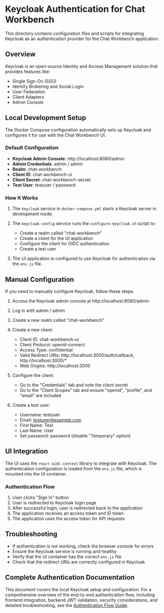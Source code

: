 # Keycloak Authentication for Chat Workbench

This directory contains configuration files and scripts for integrating Keycloak as an authentication provider for the Chat Workbench application.

## Overview

Keycloak is an open-source Identity and Access Management solution that provides features like:

- Single Sign-On (SSO)
- Identity Brokering and Social Login
- User Federation
- Client Adapters
- Admin Console

## Local Development Setup

The Docker Compose configuration automatically sets up Keycloak and configures it for use with the Chat Workbench UI.

### Default Configuration

- **Keycloak Admin Console**: http://localhost:8080/admin
- **Admin Credentials**: admin / admin
- **Realm**: chat-workbench
- **Client ID**: chat-workbench-ui
- **Client Secret**: chat-workbench-secret
- **Test User**: testuser / password

### How It Works

1. The `keycloak` service in `docker-compose.yml` starts a Keycloak server in development mode.
2. The `keycloak-config` service runs the `configure-keycloak.sh` script to:
   - Create a realm called "chat-workbench"
   - Create a client for the UI application
   - Configure the client for OIDC authentication
   - Create a test user

3. The UI application is configured to use Keycloak for authentication via the `env.js` file.

## Manual Configuration

If you need to manually configure Keycloak, follow these steps:

1. Access the Keycloak admin console at http://localhost:8080/admin
2. Log in with admin / admin
3. Create a new realm called "chat-workbench"
4. Create a new client:
   - Client ID: chat-workbench-ui
   - Client Protocol: openid-connect
   - Access Type: confidential
   - Valid Redirect URIs: http://localhost:3000/auth/callback, http://localhost:3000/\*
   - Web Origins: http://localhost:3000

5. Configure the client:
   - Go to the "Credentials" tab and note the client secret
   - Go to the "Client Scopes" tab and ensure "openid", "profile", and "email" are included

6. Create a test user:
   - Username: testuser
   - Email: testuser@example.com
   - First Name: Test
   - Last Name: User
   - Set password: password (disable "Temporary" option)

## UI Integration

The UI uses the `react-oidc-context` library to integrate with Keycloak. The authentication configuration is loaded from the `env.js` file, which is mounted into the UI container.

### Authentication Flow

1. User clicks "Sign In" button
2. User is redirected to Keycloak login page
3. After successful login, user is redirected back to the application
4. The application receives an access token and ID token
5. The application uses the access token for API requests

## Troubleshooting

- If authentication is not working, check the browser console for errors
- Ensure the Keycloak service is running and healthy
- Verify that the UI container has the correct `env.js` file
- Check that the redirect URIs are correctly configured in Keycloak

## Complete Authentication Documentation

This document covers the local Keycloak setup and configuration. For a comprehensive overview of the end-to-end authentication flow, including frontend integration, backend JWT validation, security considerations, and detailed troubleshooting, see the [Authentication Flow Guide](../../docs/guides/AUTHENTICATION_FLOW.md).
